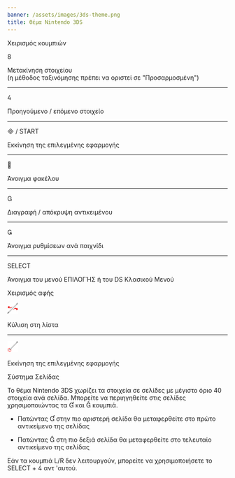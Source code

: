 ```yaml
---
banner: /assets/images/3ds-theme.png
title: Θέμα Nintendo 3DS
---
```


<div id="button-controls" class="section-title">Χειρισμός κουμπιών</div>
<div class="section-body">
    <div class="button-action-group">
        <p class="button-action button">&#xE079;</p>
        <p class="button-action-text">Μετακίνηση στοιχείου<br>(η μέθοδος ταξινόμησης πρέπει να οριστεί σε "Προσαρμοσμένη")</p>
    </div>
    <hr>
    <div class="button-action-group">
        <p class="button-action button">&#xE07E;</p>
        <p class="button-action-text">Προηγούμενο / επόμενο στοιχείο</p>
    </div>
    <hr>
    <div class="button-action-group">
        <p class="button-action"><span class="button">&#xE000; /</span> START</p>
        <p class="button-action-text">Εκκίνηση της επιλεγμένης εφαρμογής</p>
    </div>
    <hr>
    <div class="button-action-group">
        <p class="button-action button">&#xE001;</p>
        <p class="button-action-text">Άνοιγμα φακέλου</p>
    </div>
    <hr>
    <div class="button-action-group">
        <p class="button-action button">&#xE002;</p>
        <p class="button-action-text">Διαγραφή / απόκρυψη αντικειμένου</p>
    </div>
    <hr>
    <div class="button-action-group">
        <p class="button-action button">&#xE003;</p>
        <p class="button-action-text">Άνοιγμα ρυθμίσεων ανά παιχνίδι</p>
    </div>
    <hr>
    <div class="button-action-group">
        <p class="button-action">SELECT</p>
        <p class="button-action-text">Άνοιγμα του μενού ΕΠΙΛΟΓΉΣ ή του DS Κλασικού Μενού</p>
    </div>
</div>

<div id="touch-controls" class="section-title">Χειρισμός αφής</div>
<div class="section-body">
    <div class="button-action-group">
        <p class="button-action"><img src="/assets/images/left-right.png"></p>
        <p class="button-action-text">Κύλιση στη λίστα</p>
    </div>
    <hr>
    <div class="button-action-group">
        <p class="button-action"><img src="/assets/images/tap.png"></p>
        <p class="button-action-text">Εκκίνηση της επιλεγμένης εφαρμογής</p>
    </div>
    <!-- <hr>
    <div>
        <p>
            If the Sort Method is set to "Custom", you can drag the icon up to move it.
        </p>
    </div> -->
</div>

<div id="page-system" class="section-title">Σύστημα Σελίδας</div>
<div class="section-body">
    <p>
        Το θέμα Nintendo 3DS χωρίζει τα στοιχεία σε σελίδες με μέγιστο όριο 40 στοιχεία ανά σελίδα. Μπορείτε να περιηγηθείτε στις σελίδες χρησιμοποιώντας τα &#xE004; και &#xE005; κουμπιά.
    </p>
    <ul>
        <li><p>Πατώντας &#xE004; στην πιο αριστερή σελίδα θα μεταφερθείτε στο πρώτο αντικείμενο της σελίδας</p></li>
        <li><p>Πατώντας &#xE005; στη πιο δεξιά σελίδα θα μεταφερθείτε στο τελευταίο αντικείμενο της σελίδας</p></li>
    </ul>
    <p>
        Εάν τα κουμπιά L/R δεν λειτουργούν, μπορείτε να χρησιμοποιήσετε το SELECT + &#xE07E; αντ 'αυτού.
    </p>
</div>
